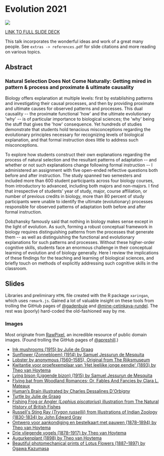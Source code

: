 # Evolution 2021

<img src="https://ledelaney.org/talks/2021evolution/css/images/06-2021-evolution-card.png"/>

[LINK TO FULL SLIDE DECK](https://ledelaney.org/talks/2021evolution)

This talk incorporates the wonderful ideas and work of a great many people. See `extras -> references.pdf` for slide citations and more reading on various topics.

## Abstract

### Natural Selection Does Not Come Naturally: Getting mired in pattern & process and proximate & ultimate causality

Biology offers explanation at multiple levels: first by establishing patterns and investigating their causal processes, and then by providing proximate and ultimate causes for observed patterns and processes. This dual causality -- the proximate functional 'how' and the ultimate evolutionary 'why' -- is of particular importance to biological sciences; the 'why' being the stuff that gives the 'how' consequence. Yet hundreds of studies demonstrate that students hold tenacious misconceptions regarding the evolutionary principles necessary for recognizing levels of biological explanation, and that formal instruction does little to address such misconceptions. 

To explore how students construct their own explanations regarding the process of natural selection and the resultant patterns of adaptation -- and whether or not such explanations change following formal instruction -- I administered an assignment with five open-ended reflective questions both before and after instruction. The study spanned two semesters and included more than 600 student participants across four biology courses, from introductory to advanced, including both majors and non-majors. I find that irrespective of students' year of study, major, course affiliation, or number of previous credits in biology, more than 80 percent of study participants were unable to identify the ultimate (evolutionary) processes responsible for observed patterns of adaptation both before and after formal instruction. 

Dobzhansky famously said that nothing in biology makes sense except in the light of evolution. As such, forming a robust conceptual framework in biology requires distinguishing patterns from the processes that generate them -- as well as distinguishing the functional and evolutionary explanations for such patterns and processes. Without these higher-order cognitive skills, students face an enormous challenge in their conceptual learning of evolution and of biology generally. Here I review the implications of these findings for the teaching and learning of biological sciences, and briefly touch on methods of explicitly addressing such cognitive skills in the classroom.

## Slides

Libraries and preliminary `HTML` file created with the R package `xaringan`, which uses `remark.js`. Gained a lot of valuable insight on these tools from trolling the GitHub pages of [@gadenbuie](https://github.com/gadenbuie) and [@mine-cetinkaya-rundel](https://github.com/mine-cetinkaya-rundel). The rest was (poorly) hard-coded the old-fashioned way by me.

### Images

Most originate from [RawPixel](https://www.rawpixel.com/category/53/public-domain), an incredible resource of public domain images. (Found trolling the GitHub pages of [@apreshill](https://github.com/apreshill).)

+ [Ink mushrooms (1915) by Julie de Graag](https://www.rawpixel.com/image/466875/free-illustration-image-mushroom-mushrooms-public-domain-hand)
+ [Sunflower (Zonnebloem) (1914) by Samuel Jessurun de Mesquita](https://www.rawpixel.com/image/2687348/free-illustration-image-sunflower-black-and-white-art)
+ [Lobster by anonymous (1560–1585), Original from The Rijksmuseum](https://www.rawpixel.com/image/843231/vintage-lobster-drawing)
+ [Kwitantie voor proefexemplaar van 'Het leelijke jonge eendje' (1893) by Theo van Hoytema](https://www.rawpixel.com/image/2724090/free-illustration-image-swan-art-nouveau-vintage)
+ [Lying bison (Liggende bizon) (1915) by Samuel Jessurun de Mesquita](https://www.rawpixel.com/image/2700434/free-illustration-image-bull-woodcut-art)
+ [Flying bat from Woodland Romances; Or, Fables And Fancies by Clara L. Mateaux](https://www.rawpixel.com/image/572603/flying-bat-vintage-drawing)
+ [Human’s Brain illustrated by Charles Dessalines D'Orbigny](https://www.rawpixel.com/image/325032/free-illustration-image-brain-anatomy-vintage-brain-anatomy)
+ [Turtle by Julie de Graag](https://www.rawpixel.com/image/466803/free-illustration-image-turtle-black-white-art-nouveau-public-domain)
+ [Fishing Frog or Angler (_Lophius piscatorius_) illustration from The Natural History of British Fishes](https://www.rawpixel.com/image/431402/free-illustration-image-fish-angler-sea)
+ [Russell's Sting Ray (_Trygon russellii_) from Illustrations of Indian Zoology (1830-1834) by John Edward Gray](https://www.rawpixel.com/image/329925/vintage-stingray-poster)
+ [Ontwerp voor aankondiging en bestelkaart met pauwen (1878–1894) by Theo van Hoytema](https://www.rawpixel.com/image/2734102/free-illustration-image-peacock-art-nouveau-vintage)
+ [Drie vliegende vogels (1878–1917) by Theo van Hoytema](https://www.rawpixel.com/image/2735896/free-illustration-image-stork-theo-van-bird-illustration)
+ [Augurkenplant (1898) by Theo van Hoytema](https://www.rawpixel.com/image/2734948/free-illustration-image-art-nouveau-vegetables-vintage-vintage-leaves-images)
+ [Beautiful photomechanical prints of Lotus Flowers (1887–1897) by Ogawa Kazumasa](https://www.rawpixel.com/image/523362/lotus-flowers-ogawa-kazumasa)
